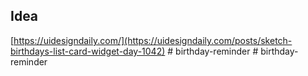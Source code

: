 ## Idea

[https://uidesigndaily.com/](https://uidesigndaily.com/posts/sketch-birthdays-list-card-widget-day-1042)
#   b i r t h d a y - r e m i n d e r  
 #   b i r t h d a y - r e m i n d e r  
 